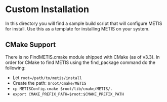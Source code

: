 # Custom Installation

In this directory you will find a sample build script that will configure METIS for install.  Use this as a template for installing METIS on your system.

## CMake Support

There is no FindMETIS.cmake module shipped with CMake (as of v3.3).  In order for CMake to find METIS using the find_package command do the following:

* Let `root=/path/to/metis/install`
* Create the path: `$root/cmake/METIS`
* `cp METISConfig.cmake $root/lib/cmake/METIS/.` 
* `export CMAKE_PREFIX_PATH=$root:$CMAKE_PREFIX_PATH`